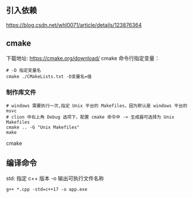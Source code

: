 ## 引入依赖
https://blog.csdn.net/whl0071/article/details/123876364

## cmake
下载地址: https://cmake.org/download/
cmake 命令行指定变量：
```shell
# -D 指定变量名
cmake ./CMakeLists.txt -D变量名=值
```
### 制作库文件
```shell
# windows 需要执行一次,指定 Unix 平台的 Makefiles，因为默认是 windows 平台的 msvc
# clion 中右上角 Debug 选项下，配置 cmake 命令中 -> 生成器可选择为 Unix Makefiles
cmake .. -G "Unix Makefiles"
make
```
cmake 

## 编译命令
std: 指定 c++ 版本
-o 输出可执行文件名称
```shell
g++ *.cpp -std=c++17 -o app.exe
```